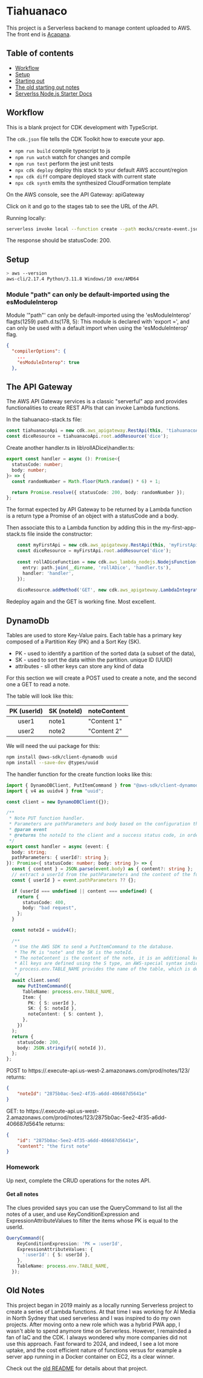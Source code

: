 # Tiahuanaco

This project is a Serverless backend to manage content uploaded to AWS.  The front end is [Acapana](https://github.com/timofeysie/acapana).

## Table of contents

* [Workflow](#workflow)
* [Setup](#setup)
* [Starting out](#starting-out)
* [The old starting out notes](#the-old-starting-out)
* [Serverlss Node.js Starter Docs](#serverless-Node.js-Starter-docs)

## Workflow

This is a blank project for CDK development with TypeScript.

The `cdk.json` file tells the CDK Toolkit how to execute your app.

* `npm run build`   compile typescript to js
* `npm run watch`   watch for changes and compile
* `npm run test`    perform the jest unit tests
* `npx cdk deploy`  deploy this stack to your default AWS account/region
* `npx cdk diff`    compare deployed stack with current state
* `npx cdk synth`   emits the synthesized CloudFormation template

On the AWS console, see the API Gateway: apiGateway

Click on it and go to the stages tab to see the URL of the API.

Running locally:

```sh
serverless invoke local --function create --path mocks/create-event.json
```

The response should be statusCode: 200.

## Setup

```sh
> aws --version
aws-cli/2.17.4 Python/3.11.8 Windows/10 exe/AMD64
```

### Module "path" can only be default-imported using the esModuleInterop

Module '"path"' can only be default-imported using the 'esModuleInterop' flagts(1259)
path.d.ts(178, 5): This module is declared with 'export =', and can only be used with a default import when using the 'esModuleInterop' flag.

```json
{
  "compilerOptions": {
    ...
    "esModuleInterop": true
  },
```

## The API Gateway

The AWS API Gateway services is a classic "serverful" app and provides functionalities to create REST APIs that can invoke Lambda functions.

In the tiahuanaco-stack.ts file:

```ts
const tiahuanacoApi = new cdk.aws_apigateway.RestApi(this, 'tiahuanacoApi', {});
const diceResource = tiahuanacoApi.root.addResource('dice');
```

Create another handler.ts in lib\rollADice\handler.ts:

```ts
export const handler = async (): Promise<{
  statusCode: number;
  body: number;
}> => {
  const randomNumber = Math.floor(Math.random() * 6) + 1;

  return Promise.resolve({ statusCode: 200, body: randomNumber });
};
```

The format expected by API Gateway to be returned by a Lambda function is a return type a Promise of an object with a statusCode and a body.

Then associate this to a Lambda function by adding this in the my-first-app-stack.ts file inside the constructor:

```ts
    const myFirstApi = new cdk.aws_apigateway.RestApi(this, 'myFirstApi', {});
    const diceResource = myFirstApi.root.addResource('dice');
    
    const rollADiceFunction = new cdk.aws_lambda_nodejs.NodejsFunction(this, 'rollADiceFunction', {
      entry: path.join(__dirname, 'rollADice', 'handler.ts'),
      handler: 'handler',
    });
    
    diceResource.addMethod('GET', new cdk.aws_apigateway.LambdaIntegration(rollADiceFunction));
```

Redeploy again and the GET is working fine.  Most excellent.

## DynamoDb

Tables are used to store Key-Value pairs. Each table has a primary key composed of a Partition Key (PK) and a Sort Key (SK).

* PK - used to identify a partition of the sorted data (a subset of the data),
* SK - used to sort the data within the partition. unique ID (UUID)
* attributes - sll other keys can store any kind of data

For this section we will create a POST used to create a note, and the second one a GET to read a note.

The table will look like this:

| PK (userId) | SK (noteId) | noteContent
|:-------:|:--------|:------
| user1 | note1 | "Content 1"
| user2 | note2 | "Content 2"

We will need the uui package for this:

```sh
npm install @aws-sdk/client-dynamodb uuid
npm install --save-dev @types/uuid
```

The handler function for the create function looks like this:

```ts
import { DynamoDBClient, PutItemCommand } from "@aws-sdk/client-dynamodb";
import { v4 as uuidv4 } from "uuid";

const client = new DynamoDBClient({});

/**
 * Note PUT function handler.
 * Parameters are pathParameters and body based on the configuration the REST API.
 * @param event 
 * @returns the noteId to the client and a success status code, in order to be able to retrieve the note later.
 */
export const handler = async (event: {
  body: string;
  pathParameters: { userId?: string };
}): Promise<{ statusCode: number; body: string }> => {
  const { content } = JSON.parse(event.body) as { content?: string };
  // extract a userId from the pathParameters and the content of the future note from the parsed body
  const { userId } = event.pathParameters ?? {};

  if (userId === undefined || content === undefined) {
    return {
      statusCode: 400,
      body: "bad request",
    };
  }

  const noteId = uuidv4();

  /**
   * Use the AWS SDK to send a PutItemCommand to the database.
   * The PK is "note" and the SK is the noteId.
   * The noteContent is the content of the note, it is an additional key.
   * All keys are defined using the S type, an AWS-special syntax indicating that the stored value will be a string.
   * process.env.TABLE_NAME provides the name of the table, which is defined in the environment variables of the Lambda function.
   */
  await client.send(
    new PutItemCommand({
      TableName: process.env.TABLE_NAME,
      Item: {
        PK: { S: userId },
        SK: { S: noteId },
        noteContent: { S: content },
      },
    })
  );
  return {
    statusCode: 200,
    body: JSON.stringify({ noteId }),
  };
};
```

POST to https://<id>.execute-api.us-west-2.amazonaws.com/prod/notes/123/ returns:

```json
{
    "noteId": "2875b0ac-5ee2-4f35-a6dd-406687d5641e"
}
```

GET: to https://<id>.execute-api.us-west-2.amazonaws.com/prod/notes/123/2875b0ac-5ee2-4f35-a6dd-406687d5641e returns:

```json
{
    "id": "2875b0ac-5ee2-4f35-a6dd-406687d5641e",
    "content": "the first note"
}
```

### Homework

Up next, complete the CRUD operations for the notes API.

#### Get all notes

The clues provided says you can use the QueryCommand to list all the notes of a user, and use KeyConditionExpression and ExpressionAttributeValues to filter the items whose PK is equal to the userId.

```ts
QueryCommand({
    KeyConditionExpression: 'PK = :userId',
    ExpressionAttributeValues: {
      ':userId': { S: userId },
    },
    TableName: process.env.TABLE_NAME,
  });
```

## Old Notes

This project began in 2019 mainly as a locally running Serverless project to create a series of Lambda functions.  At that time I was working for AI Media in North Sydney that used serverless and I was inspired to do my own projects.  After moving onto a new role which was a hybrid PWA app, I wasn't able to spend anymore time on Serverless.  However, I remainded a fan of IaC and the CDK.  I always wondered why more companies did not use this approach.  Fast forward to 2024, and indeed, I see a lot more uptake, and the cost efficient nature of functions versus for example a server app running in a Docker container on EC2, its a clear winner.

Check out the [old README](docs/version-one-notes.md) for details about that project.
